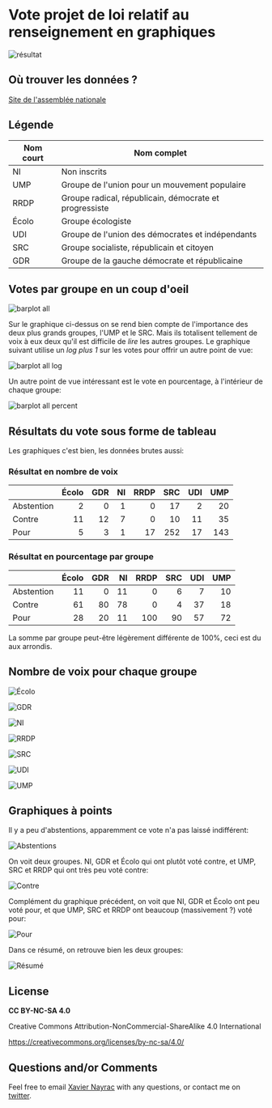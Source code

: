 # Vote projet de loi relatif au renseignement en graphiques

![résultat](figures/results.png)

## Où trouver les données ?

[Site de l'assemblée nationale](http://www2.assemblee-nationale.fr/scrutins/detail/%28legislature%29/14/%28num%29/1109)

## Légende

| Nom court | Nom complet                                            |
|-----------|--------------------------------------------------------|
| NI        | Non inscrits                                           |
| UMP       | Groupe de l'union pour un mouvement populaire          |
| RRDP      | Groupe radical, républicain, démocrate et progressiste |
| Écolo     | Groupe écologiste                                      |
| UDI       | Groupe de l'union des démocrates et indépendants       |
| SRC       | Groupe socialiste, républicain et citoyen              |
| GDR       | Groupe de la gauche démocrate et républicaine          |

## Votes par groupe en un coup d'oeil

![barplot all](figures/barplot_all.png)

Sur le graphique ci-dessus on se rend bien compte de l'importance des deux
plus grands groupes, l'UMP et le SRC. Mais ils totalisent tellement de voix à
eux deux qu'il est difficile de *lire* les autres groupes. Le graphique
suivant utilise un *log plus 1* sur les votes pour offrir un autre point de
vue:

![barplot all log](figures/barplot_all_log.png)

Un autre point de vue intéressant est le vote en pourcentage, à l'intérieur de
chaque groupe:

![barplot all percent](figures/barplot_all_percent.png)

## Résultats du vote sous forme de tableau

Les graphiques c'est bien, les données brutes aussi:

### Résultat en nombre de voix

|            | Écolo | GDR | NI | RRDP | SRC | UDI | UMP |
|------------|------:|----:|---:|-----:|----:|----:|----:|
| Abstention |     2 |   0 |  1 |    0 |  17 |   2 |  20 |
| Contre     |    11 |  12 |  7 |    0 |  10 |  11 |  35 |
| Pour       |     5 |   3 |  1 |   17 | 252 |  17 | 143 |

### Résultat en pourcentage par groupe

|            | Écolo | GDR | NI | RRDP | SRC | UDI | UMP |
|------------|------:|----:|---:|-----:|----:|----:|----:|
| Abstention |    11 |   0 | 11 |    0 |   6 |   7 |  10 |
| Contre     |    61 |  80 | 78 |    0 |   4 |  37 |  18 |
| Pour       |    28 |  20 | 11 |  100 |  90 |  57 |  72 |

La somme par groupe peut-être légèrement différente de 100%, ceci est du aux
arrondis.

## Nombre de voix pour chaque groupe

![Écolo](figures/barplot_écolo.png)

![GDR](figures/barplot_gdr.png)

![NI](figures/barplot_ni.png)

![RRDP](figures/barplot_rrdp.png)

![SRC](figures/barplot_src.png)

![UDI](figures/barplot_udi.png)

![UMP](figures/barplot_ump.png)

## Graphiques à points

Il y a peu d'abstentions, apparemment ce vote n'a pas laissé indifférent:

![Abstentions](figures/dot_abstention.png)

On voit deux groupes. NI, GDR et Écolo qui ont plutôt voté contre, et 
UMP, SRC et RRDP qui ont très peu voté contre:

![Contre](figures/dot_contre.png)

Complément du graphique précédent, on voit que NI, GDR et Écolo ont peu voté
pour, et que UMP, SRC et RRDP ont beaucoup (massivement ?) voté pour:

![Pour](figures/dot_pour.png)

Dans ce résumé, on retrouve bien les deux groupes:

![Résumé](figures/dot_all.png)

## License

**CC BY-NC-SA 4.0**

Creative Commons Attribution-NonCommercial-ShareAlike 4.0 International

https://creativecommons.org/licenses/by-nc-sa/4.0/

## Questions and/or Comments

Feel free to email [Xavier Nayrac](mailto:xavier.nayrac@gmail.com) with any
questions, or contact me on [twitter](https://twitter.com/lkdjiin).

